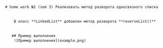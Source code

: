     # home work №2 (sem 3) Реализовать метод разворота односвязного списка


        В класс **LinkedList** добавлен метод разворота **reverseList()**

        
       ## Пример выполнения
        ![Пример выполнения](example.png)
